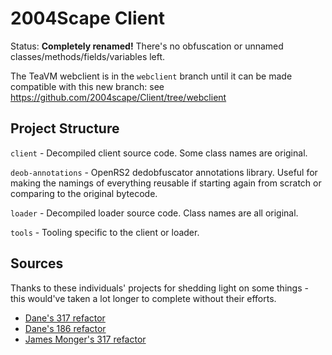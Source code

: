 # 2004Scape Client

Status: **Completely renamed!** There's no obfuscation or unnamed classes/methods/fields/variables left.

The TeaVM webclient is in the `webclient` branch until it can be made compatible with this new branch: see https://github.com/2004scape/Client/tree/webclient

## Project Structure

`client` - Decompiled client source code. Some class names are original.

`deob-annotations` - OpenRS2 dedobfuscator annotations library. Useful for making the namings of everything reusable if starting again from scratch or comparing to the original bytecode.

`loader` - Decompiled loader source code. Class names are all original.

`tools` - Tooling specific to the client or loader.

## Sources

Thanks to these individuals' projects for shedding light on some things - this would've taken a lot longer to complete without their efforts.

* [Dane's 317 refactor](https://github.com/thedaneeffect/RuneScape-317)
* [Dane's 186 refactor](https://github.com/thedaneeffect/RuneScape-Beta-Public)
* [James Monger's 317 refactor](https://github.com/Jameskmonger/317refactor)
